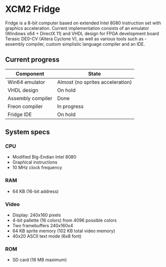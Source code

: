 # XCM2 Fridge

Fridge is a 8-bit computer based on extended Intel 8080 instruction set with graphics acceleration. Current implementation consists of an emulator (Windows x64 + DirectX 11) and VHDL design for FPGA development board Terasic DE0-CV (Altera Cyclone V), as well as various tools such as - assembly compiler, custom simplistic language compiler and an IDE.

## Current progress
| Component | State |
| - | - |
| Win64 emulator | Almost (no sprites acceleration)
| VHDL design | On hold
| Assembly compiler | Done
| Freon compiler | In progress
| Fridge IDE | On hold

## System specs

### CPU
* Modified Big-Endian Intel 8080
* Graphical instructions
* 10 MHz clock frequency

### RAM
* 64 KB (16-bit address)

### Video
* Display: 240x160 pixels
* 4-bit pallette (16 colors) from 4096 possible colors
* Two framebuffers 240x160x4
* 64 KB sprite memory (102 KB total video memory)
* 40x20 ASCII text mode (6x8 font)

### ROM
* SD card (16 MB maximum)

